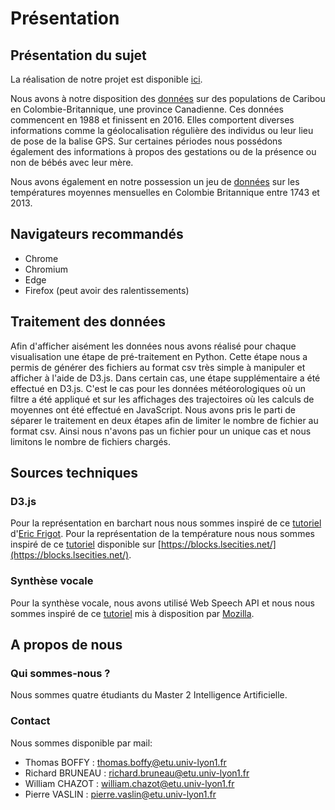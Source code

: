 # Présentation

## Présentation du sujet

La réalisation de notre projet est disponible [ici](https://b2rj.github.io/Data-Visualization-Anthropocene/src/slide.html).

Nous avons à notre disposition des [données](https://www.kaggle.com/jessemostipak/caribou-location-tracking) sur des populations de Caribou en Colombie-Britannique, une province Canadienne. Ces données commencent en 1988 et finissent en 2016. Elles comportent diverses informations comme la géolocalisation régulière des individus ou leur lieu de pose de la balise GPS. Sur certaines périodes nous possédons également des informations à propos des gestations ou de la présence ou non de bébés avec leur mère.

Nous avons également en notre possession un jeu de [données](https://www.kaggle.com/berkeleyearth/climate-change-earth-surface-temperature-data?select=GlobalLandTemperaturesByCountry.csv) sur les températures moyennes mensuelles en Colombie Britannique entre 1743 et 2013.

## Navigateurs recommandés

* Chrome
* Chromium
* Edge
* Firefox (peut avoir des ralentissements)

## Traitement des données

Afin d'afficher aisément les données nous avons réalisé pour chaque visualisation une étape de pré-traitement en Python. Cette étape nous a permis de générer des fichiers au format csv très simple à manipuler et afficher à l'aide de D3.js. Dans certain cas, une étape supplémentaire a été effectué en D3.js. C'est le cas pour les données météorologiques où un filtre a été appliqué et sur les affichages des trajectoires où les calculs de moyennes ont été effectué en JavaScript. Nous avons pris le parti de séparer le traitement en deux étapes afin de limiter le nombre de fichier au format csv. Ainsi nous n'avons pas un fichier pour un unique cas et nous limitons le nombre de fichiers chargés.

## Sources techniques 

### D3.js

Pour la représentation en barchart nous nous sommes inspiré de ce [tutoriel](https://www.datavis.fr/index.php?page=stacked-barchart) d'[Eric Frigot](https://twitter.com/eric_frigot).
Pour la représentation de la température nous nous sommes inspiré de ce [tutoriel](https://blocks.lsecities.net/d3noob/b6a31090595da11536a6d30d63198c1e) disponible sur [https://blocks.lsecities.net/](https://blocks.lsecities.net/).

### Synthèse vocale

Pour la synthèse vocale, nous avons utilisé Web Speech API et nous nous sommes inspiré de ce [tutoriel](https://developer.mozilla.org/en-US/docs/Web/API/Web_Speech_API) mis à disposition par [Mozilla](https://developer.mozilla.org/en-US/).

## A propos de nous

### Qui sommes-nous ?

Nous sommes quatre étudiants du Master 2 Intelligence Artificielle.

### Contact

Nous sommes disponible par mail:

* Thomas BOFFY : thomas.boffy@etu.univ-lyon1.fr
* Richard BRUNEAU : richard.bruneau@etu.univ-lyon1.fr
* William CHAZOT : william.chazot@etu.univ-lyon1.fr
* Pierre VASLIN : pierre.vaslin@etu.univ-lyon1.fr

